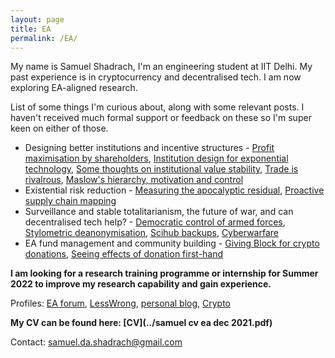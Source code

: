 ```yaml
---
layout: page
title: EA
permalink: /EA/
---
```


My name is Samuel Shadrach, I'm an engineering student at IIT Delhi. My past experience is in cryptocurrency and decentralised tech. I am now exploring EA-aligned research.

List of some things I'm curious about, along with some relevant posts. I haven't received much formal support or feedback on these so I'm super keen on either of those.

 - Designing better institutions and incentive structures - [Profit maximisation by shareholders](https://forum.effectivealtruism.org/posts/WKX8Jckar6QRgx6Pd/profit-maximisation-and-obligations-on-shareholders), [Institution design for exponential technology](https://forum.effectivealtruism.org/posts/AiH7oJh9qMBNmfsGG/institution-design-for-exponential-technology), [Some thoughts on institutional value stability](https://kroma.substack.com/p/some-thoughts-on-institutional-value?r=dg164&utm_campaign=post&utm_medium=web), [Trade is rivalrous](https://kroma.substack.com/p/trade-is-rivalrous-this-matters-for), [Maslow's hierarchy, motivation and control](https://kroma.substack.com/p/maslows-hierarchy-motivation-and)
 - Existential risk reduction - [Measuring the apocalyptic residual](https://forum.effectivealtruism.org/posts/3brWaMAqK25dffSYH/measuring-the-apocalyptic-residual), [Proactive supply chain mapping](https://kroma.substack.com/p/proactive-mapping-of-global-supply)
 - Surveillance and stable totalitarianism, the future of war, and can decentralised tech help? - [Democratic control of armed forces](https://kroma.substack.com/p/democratic-control-of-armed-forces), [Stylometric deanonymisation](https://forum.effectivealtruism.org/posts/nm2EczMBm99AZn5JK/the-case-for-studying-stylometric-deanonymisation-as), [Scihub backups](https://forum.effectivealtruism.org/posts/Zxiugmj5EnS6SXYnS/scihub-backups-for-open-research), [Cyberwarfare](https://forum.effectivealtruism.org/posts/tHrLA3sBcbkP2ckSx/mapping-out-cyberwarfare-landscape)
 - EA fund management and community building - [Giving Block for crypto donations](https://forum.effectivealtruism.org/posts/oqXueeBESjjPb9wvZ/ea-orgs-should-integrate-with-the-giving-block-for), [Seeing effects of donation first-hand](https://forum.effectivealtruism.org/posts/oYvmPnc72npdtFuPg/effects-of-being-able-to-see-effects-of-donation-first-hand)


**I am looking for a research training programme or internship for Summer 2022 to improve my research capability and gain experience.**

Profiles: [EA forum](https://forum.effectivealtruism.org/users/samuel-shadrach-1), [LessWrong](https://www.lesswrong.com/users/samuel-shadrach), [personal blog](https://kroma.substack.com), [Crypto](https://samueldashadrach.github.io/Crypto/)

**My CV can be found here: [CV](../samuel cv ea dec 2021.pdf)**

Contact: samuel.da.shadrach@gmail.com
